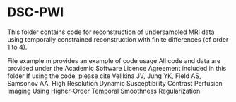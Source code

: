 # DSC-PWI
This folder contains code for reconstruction of undersampled MRI data using temporally constrained reconstruction with finite differences (of order 1 to 4).

File example.m provides an example of code usage
All code and data are provided under the Academic Software Licence Agreement included in this folder
If using the code, please cite Velikina JV, Jung YK, Field AS, Samsonov AA. High Resolution Dynamic Susceptibility Contrast Perfusion Imaging Using Higher-Order Temporal Smoothness Regularization 
